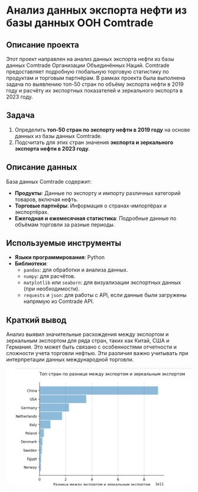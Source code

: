 
# Анализ данных экспорта нефти из базы данных ООН Comtrade

## Описание проекта

Этот проект направлен на анализ данных экспорта нефти из базы данных Comtrade Организации Объединённых Наций. Comtrade предоставляет подробную глобальную торговую статистику по продуктам и торговым партнёрам. В рамках проекта была выполнена задача по выявлению топ-50 стран по объёму экспорта нефти в 2019 году и расчёту их экспортных показателей и зеркального экспорта в 2023 году.

## Задача

1. Определить **топ-50 стран по экспорту нефти в 2019 году** на основе данных из базы данных Comtrade.
2. Подсчитать для этих стран значения **экспорта и зеркального экспорта нефти в 2023 году**.

## Описание данных

База данных Comtrade содержит:
- **Продукты**: Данные по экспорту и импорту различных категорий товаров, включая нефть.
- **Торговые партнёры**: Информация о странах-импортёрах и экспортёрах.
- **Ежегодная и ежемесячная статистика**: Подробные данные по объёмам торговли за разные периоды.

## Используемые инструменты

- **Языки программирования**: Python
- **Библиотеки**:
  - `pandas`: для обработки и анализа данных.
  - `numpy`: для расчётов.
  - `matplotlib` или `seaborn`: для визуализации экспортных данных (при необходимости).
  - `requests` и `json`: для работы с API, если данные были загружены напрямую из Comtrade API.

## Краткий вывод

Анализ выявил значительные расхождения между экспортом и зеркальным экспортом для ряда стран, таких как Китай, США и Германия. Это может быть связано с особенностями отчетности и сложности учета торговли нефтью. Эти различия важно учитывать при интерпретации данных международной торговли.

![Топ стран по разнице между экспортом и зеркальным экспортом](chrome_wIWetHFKXM.png)

